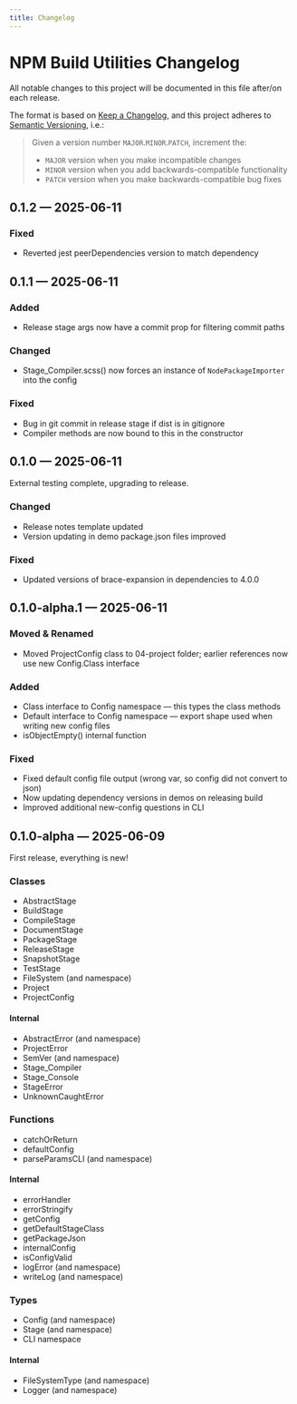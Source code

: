 ```yaml
---
title: Changelog
---
```


# NPM Build Utilities Changelog

All notable changes to this project will be documented in this file after/on
each release.

The format is based on [Keep a Changelog](https://keepachangelog.com/en/1.0.0/),
and this project adheres to 
[Semantic Versioning](https://semver.org/spec/v2.0.0.html), i.e.:
> Given a version number `MAJOR`.`MINOR`.`PATCH`, increment the:
> - `MAJOR` version when you make incompatible changes
> - `MINOR` version when you add backwards-compatible functionality
> - `PATCH` version when you make backwards-compatible bug fixes


<!--CHANGELOG_NEW-->


## **0.1.2** — 2025-06-11

### Fixed
- Reverted jest peerDependencies version to match dependency


## **0.1.1** — 2025-06-11

### Added
- Release stage args now have a commit prop for filtering commit paths

### Changed
- Stage_Compiler.scss() now forces an instance of `NodePackageImporter` into the
  config

### Fixed
- Bug in git commit in release stage if dist is in gitignore
- Compiler methods are now bound to this in the constructor


## **0.1.0** — 2025-06-11

External testing complete, upgrading to release.

### Changed
- Release notes template updated
- Version updating in demo package.json files improved

### Fixed
- Updated versions of brace-expansion in dependencies to 4.0.0


## **0.1.0-alpha.1** — 2025-06-11

### Moved & Renamed
- Moved ProjectConfig class to 04-project folder; earlier references now use new
  Config.Class interface

### Added
- Class interface to Config namespace — this types the class methods
- Default interface to Config namespace — export shape used when writing new
  config files
- isObjectEmpty() internal function

### Fixed
- Fixed default config file output (wrong var, so config did not convert to
  json)
- Now updating dependency versions in demos on releasing build
- Improved additional new-config questions in CLI


## **0.1.0-alpha** — 2025-06-09

First release, everything is new!

### Classes
- AbstractStage
- BuildStage
- CompileStage
- DocumentStage
- PackageStage
- ReleaseStage
- SnapshotStage
- TestStage
- FileSystem (and namespace)
- Project
- ProjectConfig

#### Internal
- AbstractError (and namespace)
- ProjectError
- SemVer (and namespace)
- Stage_Compiler
- Stage_Console
- StageError
- UnknownCaughtError

### Functions
- catchOrReturn
- defaultConfig
- parseParamsCLI (and namespace)

#### Internal
- errorHandler
- errorStringify
- getConfig
- getDefaultStageClass
- getPackageJson
- internalConfig
- isConfigValid
- logError (and namespace)
- writeLog (and namespace)

### Types
- Config (and namespace)
- Stage (and namespace)
- CLI namespace

#### Internal
- FileSystemType (and namespace)
- Logger (and namespace)